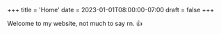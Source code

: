 +++
title = 'Home'
date = 2023-01-01T08:00:00-07:00
draft = false
+++

Welcome to my website, not much to say rn. 👍